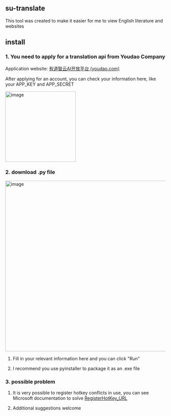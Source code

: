 ## su-translate

This tool was created to make it easier for me to view English literature and websites



## install
### 1. You need to apply for a translation api from Youdao Company

Application website: [有道智云AI开放平台 (youdao.com)](https://ai.youdao.com/)

After applying for an account, you can check your information here, like your APP_KEY and APP_SECRET

<img width="221" alt="image" src="https://github.com/Little-slash/su-translate/assets/99393204/ea047976-ec21-4af0-924f-fd72197b7140">



### 2. download .py file
<img width="535" alt="image" src="https://github.com/Little-slash/su-translate/assets/99393204/5c36a73a-e48b-4cea-9640-c4daf89896fa">

1. Fill in your relevant information here and you can click "Run"


2. I recommend you use pyinstaller to package it as an .exe file

### 3. possible problem

1. It is very possible to register hotkey conflicts in use, you can see Microsoft documentation to solve
    [RegisterHotKey_URL](https://learn.microsoft.com/zh-cn/windows/win32/api/winuser/nf-winuser-registerhotkey)

3. Additional suggestions welcome
